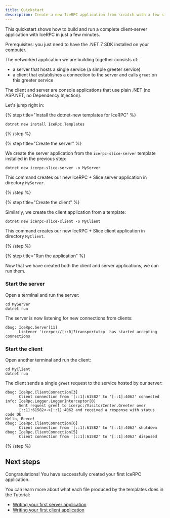 ```yaml
---
title: Quickstart
description: Create a new IceRPC application from scratch with a few simple commands.
---
```


This quickstart shows how to build and run a complete client-server application with IceRPC in just a few minutes.

Prerequisites: you just need to have the .NET 7 SDK installed on your computer.

The networked application we are building together consists of:

- a server that hosts a single service (a simple greeter service)
- a client that establishes a connection to the server and calls `greet` on this greeter service

The client and server are console applications that use plain .NET (no ASP.NET, no Dependency Injection).

Let's jump right in:

{% step title="Install the dotnet-new templates for IceRPC" %}

```shell {% showTitle=false %}
dotnet new install IceRpc.Templates
```

{% /step %}

{% step title="Create the server" %}

We create the server application from the `icerpc-slice-server` template installed in the previous step:

```shell
dotnet new icerpc-slice-server -o MyServer
```

This command creates our new IceRPC + Slice server application in directory `MyServer`.

{% /step %}

{% step title="Create the client" %}

Similarly, we create the client application from a template:

```shell
dotnet new icerpc-slice-client -o MyClient
```

This command creates our new IceRPC + Slice client application in directory `MyClient`.

{% /step %}

{% step title="Run the application" %}

Now that we have created both the client and server applications, we can run them.

### Start the server

Open a terminal and run the server:

```shell
cd MyServer
dotnet run
```

The server is now listening for new connections from clients:

```
dbug: IceRpc.Server[11]
      Listener 'icerpc://[::0]?transport=tcp' has started accepting connections
```

### Start the client

Open another terminal and run the client:

```shell
cd MyClient
dotnet run
```

The client sends a single `greet` request to the service hosted by our server:

```
dbug: IceRpc.ClientConnection[3]
      Client connection from '[::1]:61582' to '[::1]:4062' connected
info: IceRpc.Logger.LoggerInterceptor[0]
      Sent request greet to icerpc:/VisitorCenter.Greeter over
      [::1]:61582<->[::1]:4062 and received a response with status code Ok
Hello, Reece!
dbug: IceRpc.ClientConnection[6]
      Client connection from '[::1]:61582' to '[::1]:4062' shutdown
dbug: IceRpc.ClientConnection[5]
      Client connection from '[::1]:61582' to '[::1]:4062' disposed
```

{% /step %}

## Next steps

Congratulations! You have successfully created your first IceRPC application.

You can learn more about what each file produced by the templates does in the Tutorial:

- [Writing your first server application][server-tutorial]
- [Writing your first client application][client-tutorial]

[client-tutorial]: /getting-started/tutorial/client-tutorial
[server-tutorial]: /getting-started/tutorial/server-tutorial
